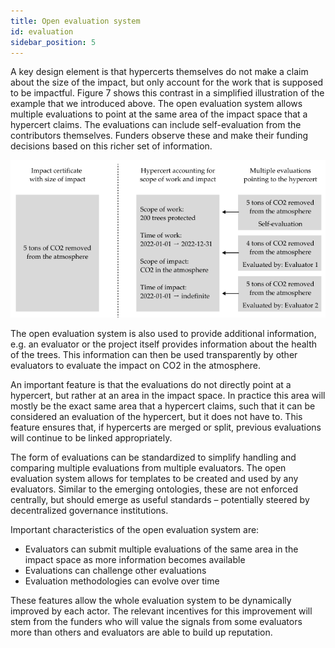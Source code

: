 ```yaml
---
title: Open evaluation system
id: evaluation
sidebar_position: 5
---
```


A key design element is that hypercerts themselves do not make a claim about the size of the impact, but only account for the work that is supposed to be impactful. Figure 7 shows this contrast in a simplified illustration of the example that we introduced above. The open evaluation system allows multiple evaluations to point at the same area of the impact space that a hypercert claims. The evaluations can include self-evaluation from the contributors themselves. Funders observe these and make their funding decisions based on this richer set of information.

![hypercert evaluations](/docs/static/img/hypercert_evaluations.png)

The open evaluation system is also used to provide additional information, e.g. an evaluator or the project itself provides information about the health of the trees. This information can then be used transparently by other evaluators to evaluate the impact on CO2 in the atmosphere.

An important feature is that the evaluations do not directly point at a hypercert, but rather at an area in the impact space. In practice this area will mostly be the exact same area that a hypercert claims, such that it can be considered an evaluation of the hypercert, but it does not have to. This feature ensures that, if hypercerts are merged or split, previous evaluations will continue to be linked appropriately.

The form of evaluations can be standardized to simplify handling and comparing multiple evaluations from multiple evaluators. The open evaluation system allows for templates to be created and used by any evaluators. Similar to the emerging ontologies, these are not enforced centrally, but should emerge as useful standards – potentially steered by decentralized governance institutions.

Important characteristics of the open evaluation system are:
- Evaluators can submit multiple evaluations of the same area in the impact space as more information becomes available
- Evaluations can challenge other evaluations
- Evaluation methodologies can evolve over time

These features allow the whole evaluation system to be dynamically improved by each actor. The relevant incentives for this improvement will stem from the funders who will value the signals from some evaluators more than others and evaluators are able to build up reputation.
